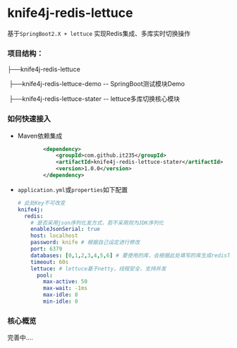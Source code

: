 # knife4j-redis-lettuce
基于`SpringBoot2.X + lettuce` 实现Redis集成、多库实时切换操作



### 项目结构：

├──knife4j-redis-lettuce

​       ├──knife4j-redis-lettuce-demo  -- SpringBoot测试模块Demo

​       ├──knife4j-redis-lettuce-stater  -- lettuce多库切换核心模块

### 如何快速接入

- Maven依赖集成

  ```xml
          <dependency>
              <groupId>com.github.it235</groupId>
              <artifactId>knife4j-redis-lettuce-stater</artifactId>
              <version>1.0.0</version>
          </dependency>
  ```

- `application.yml`或`properties`如下配置

  ```yml
  # 此处Key不可改变
  knife4j:
    redis:
      # 是否采用json序列化发方式，若不采用则为JDK序列化
      enableJsonSerial: true
      host: localhost
      password: knife # 根据自己设定进行修改
      port: 6379
      databases: [0,1,2,3,4,5,6] # 要使用的库，会根据此处填写的库生成redisTemplate
      timeout: 60s
      lettuce: # lettuce基于netty，线程安全，支持并发
        pool:
          max-active: 50
          max-wait: -1ms
          max-idle: 8
          min-idle: 0
  ```

### 核心概览

完善中....
